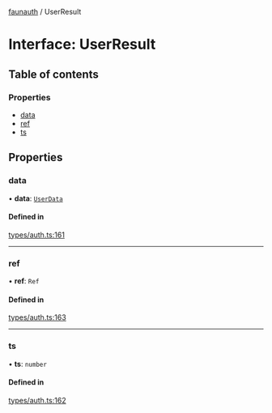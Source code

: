 [faunauth](../index.md) / UserResult

# Interface: UserResult

## Table of contents

### Properties

- [data](UserResult.md#data)
- [ref](UserResult.md#ref)
- [ts](UserResult.md#ts)

## Properties

### data

• **data**: [`UserData`](UserData.md)

#### Defined in

[types/auth.ts:161](https://github.com/alexnitta/faunauth/blob/b5e2f1f/src/types/auth.ts#L161)

___

### ref

• **ref**: `Ref`

#### Defined in

[types/auth.ts:163](https://github.com/alexnitta/faunauth/blob/b5e2f1f/src/types/auth.ts#L163)

___

### ts

• **ts**: `number`

#### Defined in

[types/auth.ts:162](https://github.com/alexnitta/faunauth/blob/b5e2f1f/src/types/auth.ts#L162)
